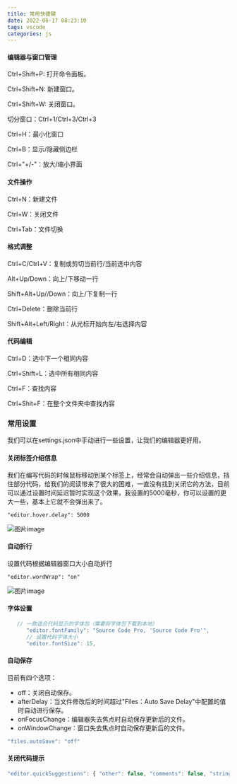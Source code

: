 ```yaml
---
title: 常用快捷键
date: 2022-06-17 08:23:10
tags: vscode
categories: js
---
```


#### 编辑器与窗口管理

Ctrl+Shift+P: 打开命令面板。

Ctrl+Shift+N: 新建窗口。

Ctrl+Shift+W: 关闭窗口。

切分窗口：Ctrl+1/Ctrl+3/Ctrl+3

Ctrl+H：最小化窗口

Ctrl+B：显示/隐藏侧边栏

Ctrl+"+/-"：放大/缩小界面

#### 文件操作

<!--more-->

Ctrl+N：新建文件

Ctrl+W：关闭文件

Ctrl+Tab：文件切换

#### 格式调整

Ctrl+C/Ctrl+V：复制或剪切当前行/当前选中内容

Alt+Up/Down：向上/下移动一行

Shift+Alt+Up//Down：向上/下复制一行

Ctrl+Delete：删除当前行

Shift+Alt+Left/Right：从光标开始向左/右选择内容

#### 代码编辑

Ctrl+D：选中下一个相同内容

Ctrl+Shift+L：选中所有相同内容

Ctrl+F：查找内容

Ctrl+Shit+F：在整个文件夹中查找内容

### 常用设置

我们可以在settings.json中手动进行一些设置，让我们的编辑器更好用。

#### 关闭标签介绍信息

我们在编写代码的时候鼠标移动到某个标签上，经常会自动弹出一些介绍信息，挡住部分代码，给我们的阅读带来了很大的困难，一直没有找到关闭它的方法，目前可以通过设置时间延迟暂时实现这个效果，我设置的5000毫秒，你可以设置的更大一些，基本上它就不会弹出来了。

```
"editor.hover.delay": 5000
```

![图片](https://mmbiz.qpic.cn/mmbiz/1NOXMW586uuPicba2bejQib2WhzviciaYuW9mRmbBcWWW4b0YfyGrBejKvMHBLJmPdnmChOOjaTELnRMrHjFHeTkaw/640?wx_fmt=jpeg&tp=webp&wxfrom=5&wx_lazy=1&wx_co=1)image

#### 自动折行

设置代码根据编辑器窗口大小自动折行

```
"editor.wordWrap": "on"
```

![图片](https://mmbiz.qpic.cn/mmbiz/1NOXMW586uuPicba2bejQib2WhzviciaYuW9Y9XJQiaTrFVu6aHZgEjcSzkZxyEv1SHXFtru0nVa1Fibl62KNsiakvsDQ/640?wx_fmt=jpeg&tp=webp&wxfrom=5&wx_lazy=1&wx_co=1)image

#### 字体设置

```js
   // 一款适合代码显示的字体包（需要将字体包下载到本地）
      "editor.fontFamily": "Source Code Pro, 'Source Code Pro'",
      // 设置代码字体大小
      "editor.fontSize": 15,
```

#### 自动保存

目前有四个选项：

- off：关闭自动保存。
- afterDelay：当文件修改后的时间超过"Files：Auto Save Delay"中配置的值时自动进行保存。
- onFocusChange：编辑器失去焦点时自动保存更新后的文件。
- onWindowChange：窗口失去焦点时自动保存更新后的文件。

```js
"files.autoSave": "off"
```

#### 关闭代码提示

```js
"editor.quickSuggestions": { "other": false, "comments": false, "strings": false }
```